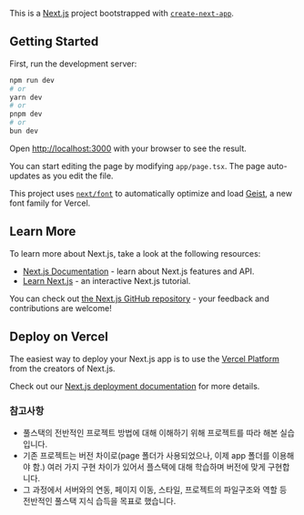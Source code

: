 This is a [Next.js](https://nextjs.org) project bootstrapped with [`create-next-app`](https://nextjs.org/docs/app/api-reference/cli/create-next-app).

## Getting Started

First, run the development server:

```bash
npm run dev
# or
yarn dev
# or
pnpm dev
# or
bun dev
```

Open [http://localhost:3000](http://localhost:3000) with your browser to see the result.

You can start editing the page by modifying `app/page.tsx`. The page auto-updates as you edit the file.

This project uses [`next/font`](https://nextjs.org/docs/app/building-your-application/optimizing/fonts) to automatically optimize and load [Geist](https://vercel.com/font), a new font family for Vercel.

## Learn More

To learn more about Next.js, take a look at the following resources:

- [Next.js Documentation](https://nextjs.org/docs) - learn about Next.js features and API.
- [Learn Next.js](https://nextjs.org/learn) - an interactive Next.js tutorial.

You can check out [the Next.js GitHub repository](https://github.com/vercel/next.js) - your feedback and contributions are welcome!

## Deploy on Vercel

The easiest way to deploy your Next.js app is to use the [Vercel Platform](https://vercel.com/new?utm_medium=default-template&filter=next.js&utm_source=create-next-app&utm_campaign=create-next-app-readme) from the creators of Next.js.

Check out our [Next.js deployment documentation](https://nextjs.org/docs/app/building-your-application/deploying) for more details.

### 참고사항
- 풀스택의 전반적인 프로젝트 방법에 대해 이해하기 위해 프로젝트를 따라 해본 실습입니다.
- 기존 프로젝트는 버전 차이로(page 폴더가 사용되었으나, 이제 app 폴더를 이용해야 함.) 여러 가지 구현 차이가 있어서 플스택에 대해 학습하며 버전에 맞게 구현합니다.
- 그 과정에서 서버와의 연동, 페이지 이동, 스타일, 프로젝트의 파일구조와 역할 등 전반적인 풀스택 지식 습득을 목표로 했습니다.